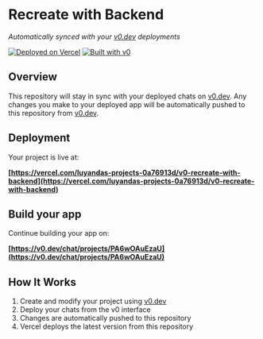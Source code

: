 # Recreate with Backend

*Automatically synced with your [v0.dev](https://v0.dev) deployments*

[![Deployed on Vercel](https://img.shields.io/badge/Deployed%20on-Vercel-black?style=for-the-badge&logo=vercel)](https://vercel.com/luyandas-projects-0a76913d/v0-recreate-with-backend)
[![Built with v0](https://img.shields.io/badge/Built%20with-v0.dev-black?style=for-the-badge)](https://v0.dev/chat/projects/PA6wOAuEzaU)

## Overview

This repository will stay in sync with your deployed chats on [v0.dev](https://v0.dev).
Any changes you make to your deployed app will be automatically pushed to this repository from [v0.dev](https://v0.dev).

## Deployment

Your project is live at:

**[https://vercel.com/luyandas-projects-0a76913d/v0-recreate-with-backend](https://vercel.com/luyandas-projects-0a76913d/v0-recreate-with-backend)**

## Build your app

Continue building your app on:

**[https://v0.dev/chat/projects/PA6wOAuEzaU](https://v0.dev/chat/projects/PA6wOAuEzaU)**

## How It Works

1. Create and modify your project using [v0.dev](https://v0.dev)
2. Deploy your chats from the v0 interface
3. Changes are automatically pushed to this repository
4. Vercel deploys the latest version from this repository
